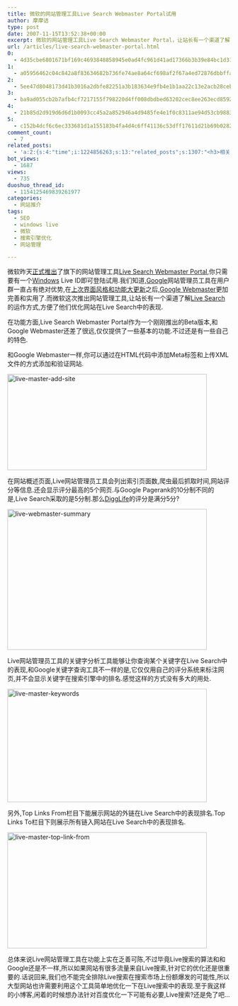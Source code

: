 ```yaml
---
title: 微软的网站管理工具Live Search Webmaster Portal试用
author: 摩摩诘
type: post
date: 2007-11-15T13:52:38+00:00
excerpt: 微软的网站管理工具Live Search Webmaster Portal，让站长有一个渠道了解Live Search的运作方式，方便了他们优化网站在Live Search中的表现。
url: /articles/live-search-webmaster-portal.html
0:
  - 4d35cbe6801671bf169c4693848858945e0ad4fc961d41ad17366b3b39e84bc1d31d9d58ecddec0e03cfc4182d18d43c
1:
  - a05956462c04c842a8f83634682b736fe74ae8a64cf698af2f67a4ed72876dbbffa92ba7dcd6727678bca0a520f64709
2:
  - 5ee47d8048173d41b3016a2dbfe82251a3b183634e9fb4e1b1aa22c13e2acb28ceb6bc7f61cca482bc136968a801e2ab
3:
  - ba9ad055cb2b7afb4cf7217155f798220d4ff008dbdbed63202cec8ee263ecd8592b95dd0890a195d443fd20640a9f6e
4:
  - 21b85d2d919d6d6d1b0093cc45a2a852946a4d9485fe4e1f0c8311ae94d53cb9883e565b9217cffd76fada1d74a6b6c3
5:
  - c152b4dcf6c6ec333681d1a155183b4fa4d4c6ff41136c53dff17611d21b69b02822bd1b604c6015d2d4f4df5a88635b
comment_count:
  - 7
related_posts:
  - 'a:2:{s:4:"time";i:1224856263;s:13:"related_posts";s:1307:"<h3>相关日志</h3><ul class="related_post"><li><a href="http://www.digglife.cn/articles/google-webmaster-tools-redesign.html" title="Google网站管理员工具改版,新增订阅统计">Google网站管理员工具改版,新增订阅统计</a></li><li><a href="http://www.digglife.cn/articles/windows-live-suite-indivisual-installers.html" title="Windows Live Suite Beta所有程序的独立安装包下载">Windows Live Suite Beta所有程序的独立安装包下载</a></li><li><a href="http://www.digglife.cn/articles/firstlook-of-windows-live-folders.html" title="微软在线存储Windows Live Folders试用">微软在线存储Windows Live Folders试用</a></li><li><a href="http://www.digglife.cn/articles/livestation-technical-trial.html" title="微软网络电视软件LiveStation尝鲜">微软网络电视软件LiveStation尝鲜</a></li><li><a href="http://www.digglife.cn/articles/microsoft-live-listas.html" title="Listas:微软的在线笔记本">Listas:微软的在线笔记本</a></li><li><a href="http://www.digglife.cn/articles/long-time-to-see.html" title="摩摩诘归来&#8230;">摩摩诘归来&#8230;</a></li><li><a href="http://www.digglife.cn/articles/backup-windows-live-writer.html" title="如何全面备份Windows Live Writer">如何全面备份Windows Live Writer</a></li></ul>";}'
bot_views:
  - 1687
views:
  - 735
duoshuo_thread_id:
  - 1154125469839261977
categories:
  - 网站推介
tags:
  - SEO
  - windows live
  - 微软
  - 搜索引擎优化
  - 网站管理

---
```

微软昨天<a href="http://livesino.net/archives/498.live" target="_blank">正式推出</a>了旗下的网站管理工具<a title="Live Search Webmaster Portal" href="http://webmaster.live.com/" target="_blank">Live Search Webmaster Portal</a>,你只需要有一个<a title="windows技巧" href="https://www.digglife.net/articles/category/windows-tricks/" target="_blank">Windows</a> Live ID即可登陆试用.我们知道,<a href="https://www.digglife.net/articles/category/about-google/" target="_blank">Google</a>网站管理员工具在用户群一直占有绝对优势,在<a title="Google网站管理员工具改版,新增订阅统计" href="https://www.digglife.net/articles/google-webmaster-tools-redesign.html" target="_blank">上次界面风格和功能大更新</a>之后,<a title="Google Webmaster" href="https://www.google.com/webmasters/tools/" target="_blank">Google Webmaster</a>更加完善和实用了.而微软这次推出网站管理工具,让站长有一个渠道了解<a title="Live Search" href="http://www.live.com/" target="_blank">Live Search</a>的运作方式,方便了他们优化网站在Live Search中的表现.

在功能方面,Live Search Webmaster Portal作为一个刚刚推出的Beta版本,和Google Webmaster还差了很远,仅仅提供了一些基本的功能.不过还是有一些自己的特色.

<!--more-->

和Google Webmaster一样,你可以通过在HTML代码中添加Meta标签和上传XML文件的方式添加和验证网站.

<a href="https://www.digglife.net/wp-content/uploads/3/379/2007/11/live-master-add-site.png" target="_blank"><img src="http://digglife.qiniudn.com/wp-content/uploads/3/379/2007/11/live-master-add-site-thumb.png" border="0" alt="live-master-add-site" width="450" height="217" /></a>

在网站概述页面,Live网站管理员工具会列出索引页面数,爬虫最后抓取时间,网站评分等信息.还会显示评分最高的5个网页.与Google Pagerank的10分制不同的是,Live Search采取的是5分制.那么<a title="DiggLife" href="https://www.digglife.net/" target="_blank">DiggLife</a>的评分是满分5分?

<a href="https://www.digglife.net/wp-content/uploads/3/379/2007/11/live-webmaster-summary.png" target="_blank"><img src="http://digglife.qiniudn.com/wp-content/uploads/3/379/2007/11/live-webmaster-summary-thumb.png" border="0" alt="live-webmaster-summary" width="450" height="318" /></a>

Live网站管理员工具的关键字分析工具能够让你查询某个关键字在Live Search中的表现,和Google关键字查询工具不一样的是,它仅仅用自己的评分系统来标注网页,并不会显示关键字在搜索引擎中的排名.感觉这样的方式没有多大的用处.

<a href="https://www.digglife.net/wp-content/uploads/3/379/2007/11/live-master-keywords.png" target="_blank"><img src="http://digglife.qiniudn.com/wp-content/uploads/3/379/2007/11/live-master-keywords-thumb.png" border="0" alt="live-master-keywords" width="450" height="256" /></a>

另外,Top Links From栏目下能展示网站的外链在Live Search中的表现排名.Top Links To栏目下则展示所有链入网站在Live Search中的表现排名.

<a href="https://www.digglife.net/wp-content/uploads/3/379/2007/11/live-master-top-link-from.png" target="_blank"><img src="http://digglife.qiniudn.com/wp-content/uploads/3/379/2007/11/live-master-top-link-from-thumb.png" border="0" alt="live-master-top-link-from" width="450" height="262" /></a>

总体来说Live网站管理工具在功能上实在乏善可陈,不过毕竟Live搜索的算法和和Google还是不一样,所以如果网站有很多流量来自Live搜索,针对它的优化还是很重要的.话说回来,我们也不能完全排除Live搜索在搜索市场上份额爆发的可能性,所以大型网站也许需要利用这个工具简单地优化一下在Live搜索中的表现.至于我这样的小博客,闲着的时候想办法针对百度优化一下可能有必要,Live搜索?还是免了吧&#8230;